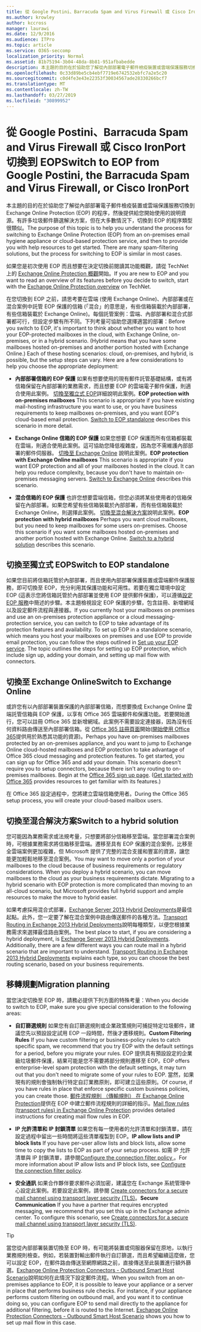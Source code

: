 ```yaml
---
title: 從 Google Postini、Barracuda Spam and Virus Firewall 或 Cisco IronPort 切換到 EOP
ms.author: krowley
author: kccross
manager: laurawi
ms.date: 12/9/2016
ms.audience: ITPro
ms.topic: article
ms.service: O365-seccomp
localization_priority: Normal
ms.assetid: 81b75194-3b04-48da-8b81-951afbabedde
description: 本主題的目的在於協助您了解從內部部署電子郵件檢疫裝置或雲端保護服務切換到 Exchange Online Protection (EOP) 的程序，然後提供給您開始使用的說明資源。
ms.openlocfilehash: 0c33d89be5cb4ebf7719e6742532ebfc7a2e5c20
ms.sourcegitcommit: c0d4fe3e43e22353f30034567ade28330266bcf7
ms.translationtype: MT
ms.contentlocale: zh-TW
ms.lasthandoff: 03/27/2019
ms.locfileid: "30899952"
---
```

# <a name="switch-to-eop-from-google-postini-the-barracuda-spam-and-virus-firewall-or-cisco-ironport"></a><span data-ttu-id="c4ebd-103">從 Google Postini、Barracuda Spam and Virus Firewall 或 Cisco IronPort 切換到 EOP</span><span class="sxs-lookup"><span data-stu-id="c4ebd-103">Switch to EOP from Google Postini, the Barracuda Spam and Virus Firewall, or Cisco IronPort</span></span>

 <span data-ttu-id="c4ebd-p101">本主題的目的在於協助您了解從內部部署電子郵件檢疫裝置或雲端保護服務切換到 Exchange Online Protection (EOP) 的程序，然後提供給您開始使用的說明資源。有許多垃圾郵件篩選解決方案，但在大多數情況下，切換到 EOP 的程序類型很類似。</span><span class="sxs-lookup"><span data-stu-id="c4ebd-p101">The purpose of this topic is to help you understand the process for switching to Exchange Online Protection (EOP) from an on-premises email hygiene appliance or cloud-based protection service, and then to provide you with help resources to get started. There are many spam-filtering solutions, but the process for switching to EOP is similar in most cases.</span></span>
  
<span data-ttu-id="c4ebd-106">如果您是初次使用 EOP 而且想要在決定切換前閱讀其功能概觀，請從 TechNet 上的 [Exchange Online Protection 概觀](exchange-online-protection-overview.md)開始。</span><span class="sxs-lookup"><span data-stu-id="c4ebd-106">If you are new to EOP and you want to read an overview of its features before you decide to switch, start with the [Exchange Online Protection overview](exchange-online-protection-overview.md) on TechNet.</span></span> 
  
<span data-ttu-id="c4ebd-p102">在您切換到 EOP 之前，請思考要在雲端 (使用 Exchange Online)、內部部署或在混合案例中託管 EOP 保護的信箱 (「混合」的意思是，有些信箱裝載於內部部署，有些信箱裝載於 Exchange Online)。每個託管案例：雲端、內部部署和混合式部署都可行，但設定步驟有所不同。下列考量可協助您選擇適當的部署：</span><span class="sxs-lookup"><span data-stu-id="c4ebd-p102">Before you switch to EOP, it's important to think about whether you want to host your EOP-protected mailboxes in the cloud, with Exchange Online, on-premises, or in a hybrid scenario. (Hybrid means that you have some mailboxes hosted on-premises and another portion hosted with Exchange Online.) Each of these hosting scenarios: cloud, on-premises, and hybrid, is possible, but the setup steps can vary. Here are a few considerations to help you choose the appropriate deployment:</span></span>
  
- <span data-ttu-id="c4ebd-p103">**內部部署信箱的 EOP 保護** 如果有想要使用的現有郵件託管基礎結構，或有將信箱保留在內部部署的業務需求，而且想要 EOP 的雲端電子郵件保護，則適合使用此案例。 [切換至獨立式 EOP](#switch-to-eop-standalone)詳細說明此案例。</span><span class="sxs-lookup"><span data-stu-id="c4ebd-p103">**EOP protection with on-premises mailboxes** This scenario is appropriate if you have existing mail-hosting infrastructure you want to use, or you have business requirements to keep mailboxes on-premises, and you want EOP's cloud-based email protection. [Switch to EOP standalone](#switch-to-eop-standalone) describes this scenario in more detail.</span></span> 
    
- <span data-ttu-id="c4ebd-p104">**Exchange Online 信箱的 EOP 保護** 如果您想要 EOP 保護而所有信箱都裝載在雲端，則適合使用此案例。這可協助您降低複雜度，因為您不需維護內部部署的郵件伺服器。 [切換至 Exchange Online](switch-to-eop-from-google-postini-the-barracuda-spam-and-virus-firewall-or-cisco.md#BKMK_SwitchEXO) 說明此案例。</span><span class="sxs-lookup"><span data-stu-id="c4ebd-p104">**EOP protection with Exchange Online mailboxes** This scenario is appropriate if you want EOP protection and all of your mailboxes hosted in the cloud. It can help you reduce complexity, because you don't have to maintain on-premises messaging servers. [Switch to Exchange Online](switch-to-eop-from-google-postini-the-barracuda-spam-and-virus-firewall-or-cisco.md#BKMK_SwitchEXO) describes this scenario.</span></span> 
    
- <span data-ttu-id="c4ebd-p105">**混合信箱的 EOP 保護** 也許您想要雲端信箱，但您必須將某些使用者的信箱保留在內部部署。如果您希望有些信箱裝載於內部部署，而有些信箱裝載於 Exchange Online，則選擇此案例。 [切換至混合解決方案](#switch-to-a-hybrid-solution)說明此案例。</span><span class="sxs-lookup"><span data-stu-id="c4ebd-p105">**EOP protection with hybrid mailboxes** Perhaps you want cloud mailboxes, but you need to keep mailboxes for some users on-premises. Choose this scenario if you want some mailboxes hosted on-premises and another portion hosted with Exchange Online. [Switch to a hybrid solution](#switch-to-a-hybrid-solution) describes this scenario.</span></span> 
    
## <a name="switch-to-eop-standalone"></a><span data-ttu-id="c4ebd-118">切換至獨立式 EOP</span><span class="sxs-lookup"><span data-stu-id="c4ebd-118">Switch to EOP standalone</span></span>

<span data-ttu-id="c4ebd-p106">如果您目前將信箱託管於內部部署，而且使用內部部署保護裝置或雲端郵件保護服務，即可切換至 EOP，充分利用其保護功能和可用性。若要在獨立環境中設定 EOP (這表示您將信箱託管於內部部署並使用 EOP 提供郵件保護)，可以遵循[設定 EOP 服務](set-up-your-eop-service.md)中簡述的步驟。本主題檢視設定 EOP 保護的步驟，包含註冊、新增網域以及設定郵件流程與連接器。</span><span class="sxs-lookup"><span data-stu-id="c4ebd-p106">If you currently host your mailboxes on premises and use an on-premises protection appliance or a cloud messaging-protection service, you can switch to EOP to take advantage of its protection features and availability. To set up EOP in a standalone scenario, which means you host your mailboxes on premises and use EOP to provide email protection, you can follow the steps outlined in [Set up your EOP service](set-up-your-eop-service.md). The topic outlines the steps for setting up EOP protection, which include sign up, adding your domain, and setting up mail flow with connectors.</span></span>
  
## <a name="switch-to-exchange-online"></a><span data-ttu-id="c4ebd-122">切換至 Exchange Online</span><span class="sxs-lookup"><span data-stu-id="c4ebd-122">Switch to Exchange Online</span></span>
<span data-ttu-id="c4ebd-123"><a name="BKMK_SwitchEXO"> </a></span><span class="sxs-lookup"><span data-stu-id="c4ebd-123"></span></span>

<span data-ttu-id="c4ebd-p107">或許您有以內部部署裝置保護的內部部署信箱，而想要換成 Exchange Online 雲端託管信箱與 EOP 保護，以享有 Office 365 雲端郵件和保護功能。若要開始進行，您可以註冊 Office 365 並新增網域。此案例不需要設定連接器，因為沒有任何資料路由傳送至內部部署信箱。從 [Office 365 註冊頁面](https://www.microsoft.com/en-us/office365/online-software.aspx)開始([開始使用 Office 365](https://go.microsoft.com/fwlink/p/?LinkId=275407)提供用於熟悉其功能的資源)。</span><span class="sxs-lookup"><span data-stu-id="c4ebd-p107">Perhaps you have on-premises mailboxes protected by an on-premises appliance, and you want to jump to Exchange Online cloud-hosted mailboxes and EOP protection to take advantage of Office 365 cloud messaging and protection features. To get started, you can sign up for Office 365 and add your domain. This scenario doesn't require you to setup connectors, because there isn't any routing to on-premises mailboxes. Begin at the [Office 365 sign up page](https://www.microsoft.com/en-us/office365/online-software.aspx). ([Get started with Office 365](https://go.microsoft.com/fwlink/p/?LinkId=275407) provides resources to get familiar with its features.)</span></span> 
  
<span data-ttu-id="c4ebd-129">在 Office 365 設定過程中，您將建立雲端信箱使用者。</span><span class="sxs-lookup"><span data-stu-id="c4ebd-129">During the Office 365 setup process, you will create your cloud-based mailbox users.</span></span>
  
## <a name="switch-to-a-hybrid-solution"></a><span data-ttu-id="c4ebd-130">切換至混合解決方案</span><span class="sxs-lookup"><span data-stu-id="c4ebd-130">Switch to a hybrid solution</span></span>
<span data-ttu-id="c4ebd-131"><a name="BKMK_SwitchHybrid"> </a></span><span class="sxs-lookup"><span data-stu-id="c4ebd-131"></span></span>

<span data-ttu-id="c4ebd-p108">您可能因為業務需求或法規考量，只想要將部分信箱移至雲端。當您部署混合案例時，可根據業務需求將信箱移至雲端。遷移至具有 EOP 保護的混合案例，比移至全雲端案例更加複雜，但 Microsoft 提供了完整的混合支援和豐富的資源，讓您能更加輕鬆地移至混合案例。</span><span class="sxs-lookup"><span data-stu-id="c4ebd-p108">You may want to move only a portion of your mailboxes to the cloud because of business requirements or regulatory considerations. When you deploy a hybrid scenario, you can move mailboxes to the cloud as your business requirements dictate. Migrating to a hybrid scenario with EOP protection is more complicated than moving to an all-cloud scenario, but Microsoft provides full hybrid support and ample resources to make the move to hybrid easier.</span></span>
  
<span data-ttu-id="c4ebd-p109">如果考慮採用混合式部署，[Exchange Server 2013 Hybrid Deployments](http://technet.microsoft.com/library/59e32000-4fcf-417f-a491-f1d8f9aeef9b.aspx)是最佳起點。此外，您一定要了解在混合案例中路由傳送郵件的各種方法。[Transport Routing in Exchange 2013 Hybrid Deployments](http://technet.microsoft.com/library/36c2cea3-2e2f-40ac-88bd-7e1b6bd27828.aspx)說明每種類型，以便您根據業務需求來選擇最佳路由案例。</span><span class="sxs-lookup"><span data-stu-id="c4ebd-p109">The best place to start, if you are considering a hybrid deployment, is [Exchange Server 2013 Hybrid Deployments](http://technet.microsoft.com/library/59e32000-4fcf-417f-a491-f1d8f9aeef9b.aspx). Additionally, there are a few different ways you can route mail in a hybrid scenario that are important to understand. [Transport Routing in Exchange 2013 Hybrid Deployments](http://technet.microsoft.com/library/36c2cea3-2e2f-40ac-88bd-7e1b6bd27828.aspx) explains each type, so you can choose the best routing scenario, based on your business requirements.</span></span> 
  
## <a name="migration-planning"></a><span data-ttu-id="c4ebd-138">移轉規劃</span><span class="sxs-lookup"><span data-stu-id="c4ebd-138">Migration planning</span></span>
<span data-ttu-id="c4ebd-139"><a name="sectionSection3"> </a></span><span class="sxs-lookup"><span data-stu-id="c4ebd-139"></span></span>

<span data-ttu-id="c4ebd-140">當您決定切換至 EOP 時，請務必提供下列方面的特殊考量：</span><span class="sxs-lookup"><span data-stu-id="c4ebd-140">When you decide to switch to EOP, make sure you give special consideration to the following areas:</span></span>
  
- <span data-ttu-id="c4ebd-141">**自訂篩選規則** 如果您有自訂篩選規則或企業政策規則可捕捉特定垃圾郵件，建議您先以預設設定試用 EOP 一段時間，然後才遷移規則。</span><span class="sxs-lookup"><span data-stu-id="c4ebd-141">**Custom Filtering Rules** If you have custom filtering or business-policy rules to catch specific spam, we recommend that you try EOP with the default settings for a period, before you migrate your rules.</span></span> <span data-ttu-id="c4ebd-142">EOP 提供具有預設設定的企業級垃圾郵件保護，結果可能是您不需要將部分規則遷移至 EOP。</span><span class="sxs-lookup"><span data-stu-id="c4ebd-142">EOP offers enterprise-level spam protection with the default settings, it may turn out that you don't need to migrate some of your rules to EOP.</span></span> <span data-ttu-id="c4ebd-143">當然，如果現有的規則會強制執行特定自訂業務原則，即可建立這些原則。</span><span class="sxs-lookup"><span data-stu-id="c4ebd-143">Of course, if you have rules in place that enforce specific custom business policies, you can create those.</span></span> <span data-ttu-id="c4ebd-144">[郵件流程規則 （傳輸規則） 在 Exchange Online Protection](mail-flow-rules-transport-rules-0.md)提供在 EOP 中建立郵件流程規則的詳細的指示。</span><span class="sxs-lookup"><span data-stu-id="c4ebd-144">[Mail flow rules (transport rules) in Exchange Online Protection](mail-flow-rules-transport-rules-0.md) provides detailed instructions for creating mail flow rules in EOP.</span></span> 
    
- <span data-ttu-id="c4ebd-145">**IP 允許清單和 IP 封鎖清單** 如果您有每一使用者的允許清單和封鎖清單，請在設定過程中留出一些時間將這些清單複製到 EOP。</span><span class="sxs-lookup"><span data-stu-id="c4ebd-145">**IP allow lists and IP block lists** If you have per-user allow lists and block lists, allow some time to copy the lists to EOP as part of your setup process.</span></span> <span data-ttu-id="c4ebd-146">如需 IP 允許清單與 IP 封鎖清單，請參閱[Configure the connection filter policy ](../configure-the-connection-filter-policy.md)。</span><span class="sxs-lookup"><span data-stu-id="c4ebd-146">For more information about IP allow lists and IP block lists, see [Configure the connection filter policy](../configure-the-connection-filter-policy.md).</span></span>
    
- <span data-ttu-id="c4ebd-p112">**安全通訊** 如果合作夥伴要求郵件必須加密，建議您在 Exchange 系統管理中心設定此案例。若要設定此案例，請參閱 [Create connectors for a secure mail channel using transport layer security (TLS)](http://technet.microsoft.com/library/1ce4d6a4-41ba-4d1e-9ca9-e826252c1041.aspx)。</span><span class="sxs-lookup"><span data-stu-id="c4ebd-p112">**Secure Communication** If you have a partner that requires encrypted messaging, we recommend that you set this up in the Exchange admin center. To configure this scenario, see [Create connectors for a secure mail channel using transport layer security (TLS)](http://technet.microsoft.com/library/1ce4d6a4-41ba-4d1e-9ca9-e826252c1041.aspx).</span></span>
    
> [!TIP]
> <span data-ttu-id="c4ebd-p113">當您從內部部署裝置切換至 EOP 時，有可能將裝置或伺服器保留在原地，以執行業務規則檢查。例如，若裝置對輸出郵件執行自訂篩選，而且希望繼續這麼做，您可以設定 EOP，在郵件路由傳送至網際網路之前，直接傳送至此裝置進行額外篩選。[Exchange Online Protection Connectors - Outbound Smart Host Scenario](http://technet.microsoft.com/library/431b3f02-4efd-4bd3-94e7-eecd03f8ef5e.aspx)說明如何在此情況下設定郵件流程。</span><span class="sxs-lookup"><span data-stu-id="c4ebd-p113">When you switch from an on-premises appliance to EOP, it is possible to leave your appliance or a server in place that performs business rule checks. For instance, if your appliance performs custom filtering on outbound mail, and you want it to continue doing so, you can configure EOP to send mail directly to the appliance for additional filtering, before it is routed to the Internet. [Exchange Online Protection Connectors - Outbound Smart Host Scenario](http://technet.microsoft.com/library/431b3f02-4efd-4bd3-94e7-eecd03f8ef5e.aspx) shows you how to set up mail flow in this case.</span></span> 
  

